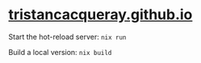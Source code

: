 # [tristancacqueray.github.io](https://tristancacqueray.github.io)

Start the hot-reload server: `nix run`

Build a local version: `nix build`
